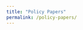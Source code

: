 ```yaml
---
title: "Policy Papers"
permalink: /policy-papers/
---
```


<script src="https://bibbase.org/show?bib=https://bibbase.org/zotero-mypublications/lucaslasota&jsonp=1&folding=0&theme=mila"></script>
